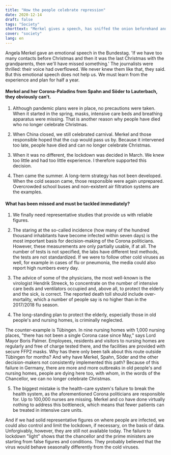 ```yaml
---
title: "How the people celebrate repression"
date: 2020-12-14
draft: false
tags: "Society"
shorttext: "Merkel gives a speech, has sniffed the onion beforehand and the heroine of repression is celebrated in social networks. La vie hypocrites!"
cover: "society"
lang: en
---
```


Angela Merkel gave an emotional speech in the Bundestag. 'If we have too many contacts before Christmas and then it was the last Christmas with the grandparents, then we'll have missed something.' The journalists were thrilled: their voice had overflowed. We never knew them like that, they said. But this emotional speech does not help us. We must learn from the experience and plan for half a year.

#### Merkel and her Corona-Paladins from Spahn and Söder to Lauterbach, they obviously can't.

  1. Although pandemic plans were in place, no precautions were taken. When it started in the spring, masks, intensive care beds and breathing apparatus were missing. That is another reason why people have died who no longer celebrate Christmas.

  2. When China closed, we still celebrated carnival. Merkel and those responsible hoped that the cup would pass us by. Because it intervened too late, people have died and can no longer celebrate Christmas.

  3. When it was no different, the lockdown was decided in March. We knew too little and had too little experience. I therefore supported this decision.

  4. Then came the summer. A long-term strategy has not been developed. When the cold season came, those responsible were again unprepared. Overcrowded school buses and non-existent air filtration systems are the examples.

#### What has been missed and must be tackled immediately?

  1. We finally need representative studies that provide us with reliable figures.

  2. The staring at the so-called incidence (how many of the hundred thousand inhabitants have become infected within seven days) is the most important basis for decision-making of the Corona politicians. However, these measurements are only partially usable, if at all. The number of tests is not specified, the labs have different test methods, the tests are not standardized. If we were to follow other cold viruses as well, for example in cases of flu or pneumonia, the media could also report high numbers every day.

  3. The advice of some of the physicians, the most well-known is the virologist Hendrik Streeck, to concentrate on the number of intensive care beds and ventilators occupied and, above all, to protect the elderly and the sick, is correct. The reported death toll should include over-mortality, which a number of people say is no higher than in the 2017/2018 flu season.

  4. The long-standing plan to protect the elderly, especially those in old people's and nursing homes, is criminally neglected.

  The counter-example is Tübingen. In nine nursing homes with 1,000 nursing places, "there has not been a single Corona case since May," says Lord Mayor Boris Palmer. Employees, residents and visitors to nursing homes are regularly and free of charge tested there, and the facilities are provided with secure FFP2 masks. Why has there only been talk about this route outside Tübingen for months? And why have Merkel, Spahn, Söder and the other decision-makers not consistently implemented this path? Because of this failure in Germany, there are more and more outbreaks in old people's and nursing homes, people are dying here too, with whom, in the words of the Chancellor, we can no longer celebrate Christmas.

  5. The biggest mistake is the health-care system's failure to break the health system, as the aforementioned Corona politicians are responsible for. Up to 100,000 nurses are missing. Merkel and co have done virtually nothing to address this bottleneck, which means that fewer patients can be treated in intensive care units.

And if we had solid representative figures on where people are infected, we could also control and limit the lockdown, if necessary, on the basis of data. Unforgivably, however, they are still not available today. The failure to lockdown "light" shows that the chancellor and the prime ministers are starting from false figures and conditions. They probably believed that the virus would behave seasonally differently from the cold viruses.
